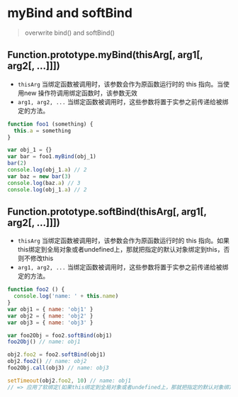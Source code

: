 # myBind and softBind

  >overwrite bind() and softBind()

## Function.prototype.myBind(thisArg[, arg1[, arg2[, ...]]])

- `thisArg` 当绑定函数被调用时，该参数会作为原函数运行时的 this 指向。当使用new 操作符调用绑定函数时，该参数无效
- `arg1, arg2, ...` 当绑定函数被调用时，这些参数将置于实参之前传递给被绑定的方法。

```javascript
function foo1 (something) {
  this.a = something
}

var obj_1 = {}
var bar = foo1.myBind(obj_1)
bar(2)
console.log(obj_1.a) // 2
var baz = new bar(3)
console.log(baz.a) // 3
console.log(obj_1.a) // 2
```

## Function.prototype.softBind(thisArg[, arg1[, arg2[, ...]]])

- `thisArg` 当绑定函数被调用时，该参数会作为原函数运行时的 this 指向。如果this绑定到全局对象或者undefined上，那就把指定的默认对象绑定到this，否则不修改this
- `arg1, arg2, ...` 当绑定函数被调用时，这些参数将置于实参之前传递给被绑定的方法。

```javascript
function foo2 () {
  console.log('name: ' + this.name)
}
var obj1 = { name: 'obj1' }
var obj2 = { name: 'obj2' }
var obj3 = { name: 'obj3' }

var foo2Obj = foo2.softBind(obj1)
foo2Obj() // name: obj1

obj2.foo2 = foo2.softBind(obj1)
obj2.foo2() // name: obj2
foo2Obj.call(obj3) // name: obj3

setTimeout(obj2.foo2, 10) // name: obj1
// => 应用了软绑定(如果this绑定到全局对象或者undefined上，那就把指定的默认对象绑定到this，否则不修改this)
```